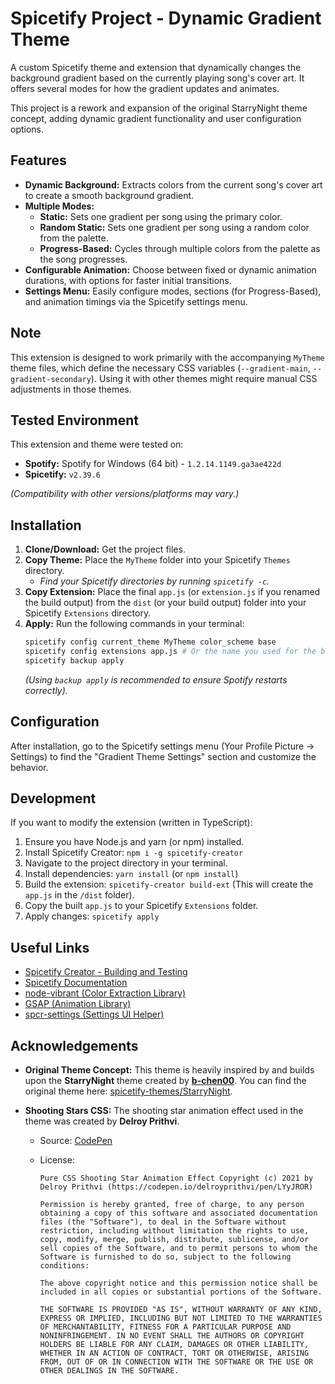 # Spicetify Project - Dynamic Gradient Theme

A custom Spicetify theme and extension that dynamically changes the background gradient based on the currently playing song's cover art. It offers several modes for how the gradient updates and animates.

This project is a rework and expansion of the original StarryNight theme concept, adding dynamic gradient functionality and user configuration options.

## Features

- **Dynamic Background:** Extracts colors from the current song's cover art to create a smooth background gradient.
- **Multiple Modes:**
  - **Static:** Sets one gradient per song using the primary color.
  - **Random Static:** Sets one gradient per song using a random color from the palette.
  - **Progress-Based:** Cycles through multiple colors from the palette as the song progresses.
- **Configurable Animation:** Choose between fixed or dynamic animation durations, with options for faster initial transitions.
- **Settings Menu:** Easily configure modes, sections (for Progress-Based), and animation timings via the Spicetify settings menu.

## Note

This extension is designed to work primarily with the accompanying `MyTheme` theme files, which define the necessary CSS variables (`--gradient-main`, `--gradient-secondary`). Using it with other themes might require manual CSS adjustments in those themes.

## Tested Environment

This extension and theme were tested on:

- **Spotify:** Spotify for Windows (64 bit) - `1.2.14.1149.ga3ae422d`
- **Spicetify:** `v2.39.6`

_(Compatibility with other versions/platforms may vary.)_

## Installation

1.  **Clone/Download:** Get the project files.
2.  **Copy Theme:** Place the `MyTheme` folder into your Spicetify `Themes` directory.
    - _Find your Spicetify directories by running `spicetify -c`._
3.  **Copy Extension:** Place the final `app.js` (or `extension.js` if you renamed the build output) from the `dist` (or your build output) folder into your Spicetify `Extensions` directory.
4.  **Apply:** Run the following commands in your terminal:
    ```bash
    spicetify config current_theme MyTheme color_scheme base
    spicetify config extensions app.js # Or the name you used for the build output
    spicetify backup apply
    ```
    _(Using `backup apply` is recommended to ensure Spotify restarts correctly)._

## Configuration

After installation, go to the Spicetify settings menu (Your Profile Picture -> Settings) to find the "Gradient Theme Settings" section and customize the behavior.

## Development

If you want to modify the extension (written in TypeScript):

1.  Ensure you have Node.js and yarn (or npm) installed.
2.  Install Spicetify Creator: `npm i -g spicetify-creator`
3.  Navigate to the project directory in your terminal.
4.  Install dependencies: `yarn install` (or `npm install`)
5.  Build the extension: `spicetify-creator build-ext` (This will create the `app.js` in the `/dist` folder).
6.  Copy the built `app.js` to your Spicetify `Extensions` folder.
7.  Apply changes: `spicetify apply`

## Useful Links

- [Spicetify Creator - Building and Testing](https://spicetify.app/docs/development/spicetify-creator/building-and-testing/)
- [Spicetify Documentation](https://spicetify.app/)
- [node-vibrant (Color Extraction Library)](https://github.com/Vibrant-Colors/node-vibrant)
- [GSAP (Animation Library)](https://gsap.com/)
- [spcr-settings (Settings UI Helper)](https://github.com/FlafyDev/spicetify-creator-plugins/tree/main/packages/spcr-settings)

## Acknowledgements

- **Original Theme Concept:** This theme is heavily inspired by and builds upon the **StarryNight** theme created by **[b-chen00](https://github.com/b-chen00)**. You can find the original theme here: [spicetify-themes/StarryNight](https://github.com/spicetify/spicetify-themes/tree/master/StarryNight).
- **Shooting Stars CSS:** The shooting star animation effect used in the theme was created by **Delroy Prithvi**.

  - Source: [CodePen](https://codepen.io/delroyprithvi/pen/LYyJROR)
  - License:

    ```
    Pure CSS Shooting Star Animation Effect Copyright (c) 2021 by Delroy Prithvi (https://codepen.io/delroyprithvi/pen/LYyJROR)

    Permission is hereby granted, free of charge, to any person obtaining a copy of this software and associated documentation files (the "Software"), to deal in the Software without restriction, including without limitation the rights to use, copy, modify, merge, publish, distribute, sublicense, and/or sell copies of the Software, and to permit persons to whom the Software is furnished to do so, subject to the following conditions:

    The above copyright notice and this permission notice shall be included in all copies or substantial portions of the Software.

    THE SOFTWARE IS PROVIDED "AS IS", WITHOUT WARRANTY OF ANY KIND, EXPRESS OR IMPLIED, INCLUDING BUT NOT LIMITED TO THE WARRANTIES OF MERCHANTABILITY, FITNESS FOR A PARTICULAR PURPOSE AND NONINFRINGEMENT. IN NO EVENT SHALL THE AUTHORS OR COPYRIGHT HOLDERS BE LIABLE FOR ANY CLAIM, DAMAGES OR OTHER LIABILITY, WHETHER IN AN ACTION OF CONTRACT, TORT OR OTHERWISE, ARISING FROM, OUT OF OR IN CONNECTION WITH THE SOFTWARE OR THE USE OR OTHER DEALINGS IN THE SOFTWARE.
    ```
